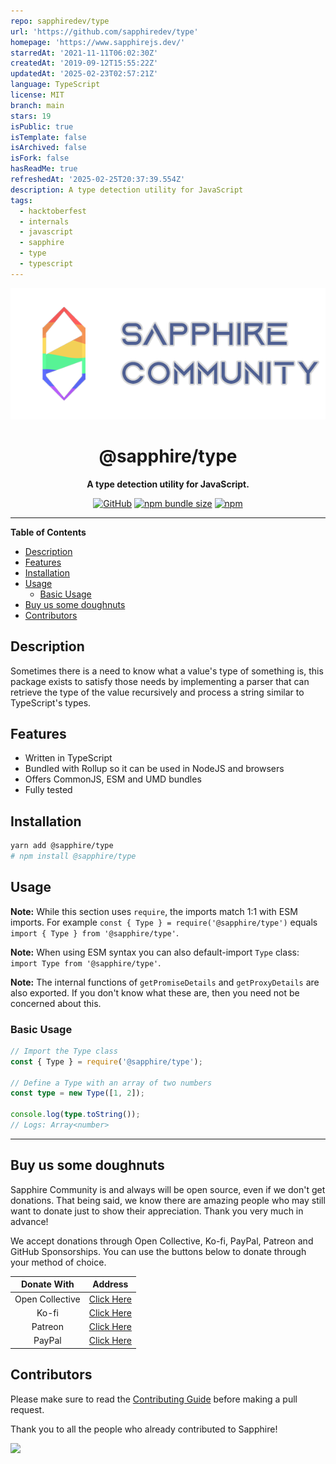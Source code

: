 ```yaml
---
repo: sapphiredev/type
url: 'https://github.com/sapphiredev/type'
homepage: 'https://www.sapphirejs.dev/'
starredAt: '2021-11-11T06:02:30Z'
createdAt: '2019-09-12T15:55:22Z'
updatedAt: '2025-02-23T02:57:21Z'
language: TypeScript
license: MIT
branch: main
stars: 19
isPublic: true
isTemplate: false
isArchived: false
isFork: false
hasReadMe: true
refreshedAt: '2025-02-25T20:37:39.554Z'
description: A type detection utility for JavaScript
tags:
  - hacktoberfest
  - internals
  - javascript
  - sapphire
  - type
  - typescript
---
```


<div align="center">

![Sapphire Logo](https://raw.githubusercontent.com/sapphiredev/assets/main/banners/SapphireCommunity.png)

# @sapphire/type

**A type detection utility for JavaScript.**

[![GitHub](https://img.shields.io/github/license/sapphiredev/type)](https://github.com/sapphiredev/type/blob/main/LICENSE.md)
[![npm bundle size](https://img.shields.io/bundlephobia/min/@sapphire/type?logo=webpack&style=flat-square)](https://bundlephobia.com/result?p=@sapphire/type)
[![npm](https://img.shields.io/npm/v/@sapphire/type?color=crimson&logo=npm&style=flat-square)](https://www.npmjs.com/package/@sapphire/type)

</div>

---

**Table of Contents**

- [Description](#description)
- [Features](#features)
- [Installation](#installation)
- [Usage](#usage)
  - [Basic Usage](#basic-usage)
- [Buy us some doughnuts](#buy-us-some-doughnuts)
- [Contributors](#contributors)

## Description

Sometimes there is a need to know what a value's type of something is, this package exists to satisfy those needs by
implementing a parser that can retrieve the type of the value recursively and process a string similar to TypeScript's
types.

## Features

- Written in TypeScript
- Bundled with Rollup so it can be used in NodeJS and browsers
- Offers CommonJS, ESM and UMD bundles
- Fully tested

## Installation

```sh
yarn add @sapphire/type
# npm install @sapphire/type
```

## Usage

**Note:** While this section uses `require`, the imports match 1:1 with ESM imports. For example
`const { Type } = require('@sapphire/type')` equals `import { Type } from '@sapphire/type'`.

**Note:** When using ESM syntax you can also default-import `Type` class: `import Type from '@sapphire/type'`.

**Note:** The internal functions of `getPromiseDetails` and `getProxyDetails` are also exported. If you don't know what
these are, then you need not be concerned about this.

### Basic Usage

```typescript
// Import the Type class
const { Type } = require('@sapphire/type');

// Define a Type with an array of two numbers
const type = new Type([1, 2]);

console.log(type.toString());
// Logs: Array<number>
```

---

## Buy us some doughnuts

Sapphire Community is and always will be open source, even if we don't get donations. That being said, we know there are
amazing people who may still want to donate just to show their appreciation. Thank you very much in advance!

We accept donations through Open Collective, Ko-fi, PayPal, Patreon and GitHub Sponsorships. You can use the buttons
below to donate through your method of choice.

|   Donate With   |                       Address                       |
| :-------------: | :-------------------------------------------------: |
| Open Collective | [Click Here](https://sapphirejs.dev/opencollective) |
|      Ko-fi      |      [Click Here](https://sapphirejs.dev/kofi)      |
|     Patreon     |    [Click Here](https://sapphirejs.dev/patreon)     |
|     PayPal      |     [Click Here](https://sapphirejs.dev/paypal)     |

## Contributors

Please make sure to read the [Contributing Guide][contributing] before making a pull request.

Thank you to all the people who already contributed to Sapphire!

<a href="https://github.com/sapphiredev/type/graphs/contributors">
  <img src="https://contrib.rocks/image?repo=sapphiredev/type" />
</a>

[contributing]: https://github.com/sapphiredev/.github/blob/main/.github/CONTRIBUTING.md
